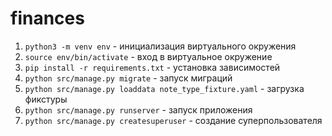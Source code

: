# finances

1. `python3 -m venv env` - инициализация виртуального окружения
2. `source env/bin/activate` - вход в виртуальное окружение
3. `pip install -r requirements.txt` - установка зависимостей
4. `python src/manage.py migrate` - запуск миграций
5. `python src/manage.py loaddata note_type_fixture.yaml` - загрузка фикстуры
6. `python src/manage.py runserver` - запуск приложения
7. `python src/manage.py createsuperuser` - создание суперпользователя


